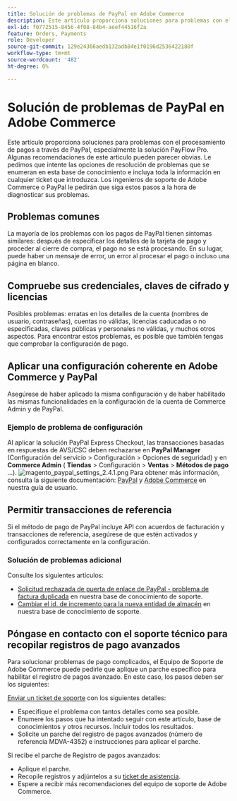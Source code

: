 ```yaml
---
title: Solución de problemas de PayPal en Adobe Commerce
description: Este artículo proporciona soluciones para problemas con el procesamiento de pagos a través de PayPal, especialmente la solución PayFlow Pro. Algunas recomendaciones de este artículo pueden parecer obvias. Le pedimos que intente las opciones de resolución de problemas que se enumeran en esta base de conocimiento e incluya toda la información en cualquier ticket que introduzca. Los ingenieros de soporte de Adobe Commerce o PayPal le pedirán que siga estos pasos a la hora de diagnosticar sus problemas.
exl-id: f0772515-8456-4f08-84b4-aeef44516f2a
feature: Orders, Payments
role: Developer
source-git-commit: 129e24366aedb132adb84e1f0196d2536422180f
workflow-type: tm+mt
source-wordcount: '482'
ht-degree: 0%

---
```


# Solución de problemas de PayPal en Adobe Commerce

Este artículo proporciona soluciones para problemas con el procesamiento de pagos a través de PayPal, especialmente la solución PayFlow Pro. Algunas recomendaciones de este artículo pueden parecer obvias. Le pedimos que intente las opciones de resolución de problemas que se enumeran en esta base de conocimiento e incluya toda la información en cualquier ticket que introduzca. Los ingenieros de soporte de Adobe Commerce o PayPal le pedirán que siga estos pasos a la hora de diagnosticar sus problemas.

## Problemas comunes

La mayoría de los problemas con los pagos de PayPal tienen síntomas similares: después de especificar los detalles de la tarjeta de pago y proceder al cierre de compra, el pago no se está procesando. En su lugar, puede haber un mensaje de error, un error al procesar el pago o incluso una página en blanco.

## Compruebe sus credenciales, claves de cifrado y licencias

Posibles problemas: erratas en los detalles de la cuenta (nombres de usuario, contraseñas), cuentas no válidas, licencias caducadas o no especificadas, claves públicas y personales no válidas, y muchos otros aspectos. Para encontrar estos problemas, es posible que también tengas que comprobar la configuración de pago.

## Aplicar una configuración coherente en Adobe Commerce y PayPal

Asegúrese de haber aplicado la misma configuración y de haber habilitado las mismas funcionalidades en la configuración de la cuenta de Commerce Admin y de PayPal.

### Ejemplo de problema de configuración

Al aplicar la solución PayPal Express Checkout, las transacciones basadas en respuestas de AVS/CSC deben rechazarse en **PayPal Manager** (Configuración del servicio > Configuración > Opciones de seguridad) y en **Commerce Admin** ( **Tiendas** > Configuración > **Ventas** > **Métodos de pago** ...).
![magento_paypal_settings_2.4.1.png](assets/magento_paypal_settings_2.4.1.png)
Para obtener más información, consulta la siguiente documentación: [PayPal](https://www.paypalobjects.com/en_US/vhelp/paypalmanager_help/setup.htm) y [Adobe Commerce](/docs/commerce-admin/stores-sales/payments/paypal/paypal-express-checkout.html) en nuestra guía de usuario.

## Permitir transacciones de referencia

Si el método de pago de PayPal incluye API con acuerdos de facturación y transacciones de referencia, asegúrese de que estén activados y configurados correctamente en la configuración.

### Solución de problemas adicional

Consulte los siguientes artículos:

* [Solicitud rechazada de puerta de enlace de PayPal - problema de factura duplicada](https://experienceleague.adobe.com/en/docs/experience-cloud-kcs/kbarticles/ka-26838) en nuestra base de conocimiento de soporte.
* [Cambiar el id. de incremento para la nueva entidad de almacén](/help/how-to/general/change-increment-id-for-a-db-entity-order-invoice-credit-memo-etc-on-particular-store.md) en nuestra base de conocimiento de soporte.

## Póngase en contacto con el soporte técnico para recopilar registros de pago avanzados

Para solucionar problemas de pago complicados, el Equipo de Soporte de Adobe Commerce puede pedirle que aplique un parche específico para habilitar el registro de pagos avanzado. En este caso, los pasos deben ser los siguientes:

[Enviar un ticket de soporte](/help/help-center-guide/help-center/magento-help-center-user-guide.md#submit-ticket) con los siguientes detalles:

* Especifique el problema con tantos detalles como sea posible.
* Enumere los pasos que ha intentado seguir con este artículo, base de conocimientos y otros recursos. Incluir todos los resultados.
* Solicite un parche del registro de pagos avanzados (número de referencia MDVA-4352) e instrucciones para aplicar el parche.

Si recibe el parche de Registro de pagos avanzados:

* Aplique el parche.
* Recopile registros y adjúntelos a su [ticket de asistencia](/help/help-center-guide/help-center/magento-help-center-user-guide.md#submit-ticket).
* Espere a recibir más recomendaciones del equipo de soporte de Adobe Commerce.
